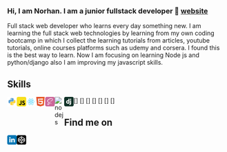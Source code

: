###  Hi, I am Norhan. I am a junior fullstack developer :rose: [website]
 Full stack web developer who learns every day something new. I am learning the full stack web technologies by learning from my own coding bootcamp in which I collect the learning tutorials from articles, youtube tutorials, online courses platforms such as udemy and corsera. I found this is the best way to learn. Now I am focusing on learning Node js and python/django also I am improving my javascript skills.
## Skills 
[<img align='left' width='22px' src='https://github.com/edent/SuperTinyIcons/blob/master/images/svg/python.svg' alt='python'/>]
[<img align='left' width='22px' src='https://github.com/edent/SuperTinyIcons/blob/master/images/svg/javascript.svg' alt='javascript'/>] 
[<img align='left' width='22px' src='https://github.com/edent/SuperTinyIcons/blob/master/images/svg/react.svg' alt='react'/>]
[<img align='left' width='22px' src='https://github.com/edent/SuperTinyIcons/blob/master/images/svg/html5.svg' alt='html5'/>]
[<img align='left' width='22px' src='https://github.com/edent/SuperTinyIcons/blob/master/images/svg/sass.svg' alt='sass'/>]
[<img align='left' width='22px' src='https://img.icons8.com/color/48/000000/nodejs.png' alt='nodejs'/>]
[<img align='left' width='22px' src='https://github.com/edent/SuperTinyIcons/blob/master/images/svg/djangoproject.svg' alt='django'/>]

## Find me on
[<img align='left' width='22px' src='https://github.com/edent/SuperTinyIcons/blob/master/images/svg/linkedin.svg' alt='linkedin'/>][linkedin]
[<img align='left' width='22px' src='https://github.com/edent/SuperTinyIcons/blob/master/images/svg/codepen.svg' alt='codepen'/>][codepen]

[website]: https://norhanms.github.io/
[linkedin]: https://www.linkedin.com/in/norhanms/
[codepen]: https://codepen.io/norhanms
